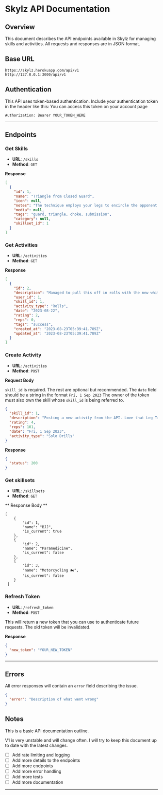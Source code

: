 # Skylz API Documentation

## Overview

This document describes the API endpoints available in Skylz for managing skills and activities.
All requests and responses are in JSON format.

## Base URL

```
https://skylz.herokuapp.com/api/v1
http://127.0.0.1:3000/api/v1
```

## Authentication

This API uses token-based authentication. Include your authentication token in the header like this:
You can access this token on your account page

```http
Authorization: Bearer YOUR_TOKEN_HERE
```

---

## Endpoints

### Get Skills

- **URL**: `/skills`
- **Method**: `GET`

**Response**

```json
[
  {
    "id": 1,
    "name": "Triangle from Closed Guard",
    "icon": null,
    "notes": "The technique employs your legs to encircle the opponent's neck and one of their arms, creating a stranglehold. ...",
    "media": null,
    "tags": "guard, triangle, choke, submission",
    "category": null,
    "skillset_id": 1
  }
]
```

### Get Activities

- **URL**: `/activities`
- **Method**: `GET`

**Response**

```json
[
  {
    "id": 2,
    "description": "Managed to pull this off in rolls with the new white belt.",
    "user_id": 1,
    "skill_id": 1,
    "activity_type": "Rolls",
    "date": "2023-08-22",
    "rating": 2,
    "reps": 0,
    "tags": "success",
    "created_at": "2023-08-23T05:39:41.789Z",
    "updated_at": "2023-08-23T05:39:41.789Z"
  }
]
```

### Create Activity

- **URL**: `/activities`
- **Method**: `POST`

**Request Body**

`skill_id` is required. The rest are optional but recommended.
The `date` field should be a string in the format `Fri, 1 Sep 2023`
The owner of the token must also own the skill whose `skill_id` is being referred to.

```json
{
  "skill_id": 1,
  "description": "Posting a new activity from the API. Love that Leg Triangle!!",
  "rating": 4,
  "reps": 101,
  "date": "Fri, 1 Sep 2023",
  "activity_type": "Solo Drills"
}
```

**Response**

```json
{
  "status": 200
}
```

### Get skillsets

- **URL**: `/skillsets`
- **Method**: `GET`

** Response Body **

```
[
    {
        "id": 1,
        "name": "BJJ",
        "is_current": true
    },
    {
        "id": 2,
        "name": "Paramedicine",
        "is_current": false
    },
    {
        "id": 3,
        "name": "Motorcycling 🏍",
        "is_current": false
    }
 ]
```

### Refresh Token

- **URL**: `/refresh_token`
- **Method**: `POST`

This will return a new token that you can use to authenticate future requests. The old token will be invalidated.

**Response**

```json
{
  "new_token": "YOUR_NEW_TOKEN"
}
```

---

## Errors

All error responses will contain an `error` field describing the issue.

```json
{
  "error": "Description of what went wrong"
}
```

## Notes

This is a basic API documentation outline.

V1 is very unstable and will change often. I will try to keep this document
up to date with the latest changes.

- [ ] Add rate limiting and logging
- [ ] Add more details to the endpoints
- [ ] Add more endpoints
- [ ] Add more error handling
- [ ] Add more tests
- [ ] Add more documentation

---
